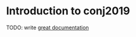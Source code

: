 # Introduction to conj2019

TODO: write [great documentation](http://jacobian.org/writing/what-to-write/)

